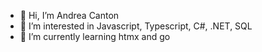 - 👋 Hi, I’m Andrea Canton
- 👀 I’m interested in Javascript, Typescript, C#, .NET, SQL
- 🌱 I’m currently learning htmx and go
<!-- 💞️ I’m looking to collaborate on 
- 📫 How to reach me ... -->

<!---
andreacanton/andreacanton is a ✨ special ✨ repository because its `README.md` (this file) appears on your GitHub profile.
You can click the Preview link to take a look at your changes.
--->
